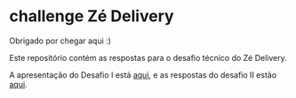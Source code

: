 # challenge Zé Delivery

Obrigado por chegar aqui :)

Este repositório contém as respostas para o desafio técnico do Zé Delivery.

A apresentação do Desafio I está [aqui](desafio1), e as respostas do desafio II estão [aqui](desafio2).

